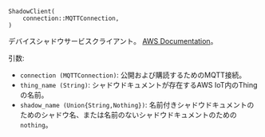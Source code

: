 ```
ShadowClient(
    connection::MQTTConnection,
)
```

デバイスシャドウサービスクライアント。 [AWS Documentation](https://docs.aws.amazon.com/iot/latest/developerguide/iot-device-shadows.html)。

引数:

  * `connection (MQTTConnection)`: 公開および購読するためのMQTT接続。
  * `thing_name (String)`: シャドウドキュメントが存在するAWS IoT内のThingの名前。
  * `shadow_name (Union{String,Nothing})`: 名前付きシャドウドキュメントのためのシャドウ名、または名前のないシャドウドキュメントのための`nothing`。
